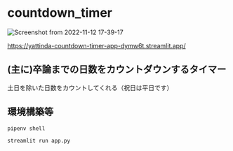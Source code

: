 # countdown_timer
![Screenshot from 2022-11-12 17-39-17](https://user-images.githubusercontent.com/50829936/201466270-fbd70c4b-992d-434b-b5fd-83d2037dd36f.png)

https://yattinda-countdown-timer-app-dymw6t.streamlit.app/

## (主に)卒論までの日数をカウントダウンするタイマー
土日を除いた日数をカウントしてくれる（祝日は平日です）

## 環境構築等
```pipenv
pipenv shell
```

```local
streamlit run app.py
```
